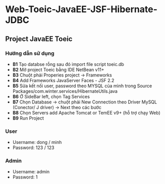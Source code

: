# Web-Toeic-JavaEE-JSF-Hibernate-JDBC
## Project JavaEE Toeic

### Hướng dẫn sử dụng

- **B1** Tạo databse rỗng sau đó import file script toeic.db
- **B2** Mở project Toeic bằng IDE NetBean v11+
- **B3** Chuột phải Properies project -> Frameworks
- **B4** Add Frameworks JavaServer Faces - JSF 2.2
- **B5** Sửa kết nối user, password theo MYSQL của mình trong Source Packages/com.winter.services/HibernateUtils.java
- **B6** Ở SideBar left, chọn Tag Services
- **B7** Chọn Database -> chuột phải New Connection theo Driver MySQL (Conector/ J driver) -> Next theo các bước
- **B8** Chọn Servers add Apache Tomcat or TemEE v9+ (hỗ trợ chạy Web)
- **B9** Run Project

### User
- Username: dong    /  minh
- Password: 123     /  123

### Admin
- Username: admin
- Password: 1

